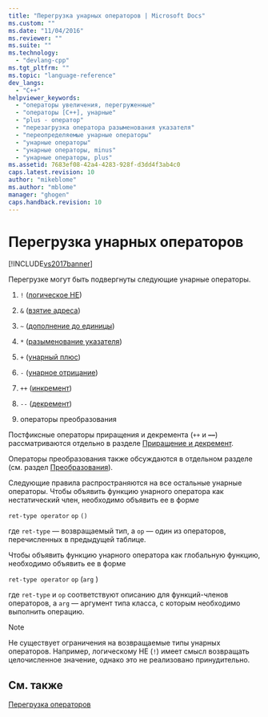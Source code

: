 ```yaml
---
title: "Перегрузка унарных операторов | Microsoft Docs"
ms.custom: ""
ms.date: "11/04/2016"
ms.reviewer: ""
ms.suite: ""
ms.technology: 
  - "devlang-cpp"
ms.tgt_pltfrm: ""
ms.topic: "language-reference"
dev_langs: 
  - "C++"
helpviewer_keywords: 
  - "операторы увеличения, перегруженные"
  - "операторы [C++], унарные"
  - "plus - оператор"
  - "перезагрузка оператора разыменования указателя"
  - "переопределяемые унарные операторы"
  - "унарные операторы"
  - "унарные операторы, minus"
  - "унарные операторы, plus"
ms.assetid: 7683ef08-42a4-4283-928f-d3dd4f3ab4c0
caps.latest.revision: 10
author: "mikeblome"
ms.author: "mblome"
manager: "ghogen"
caps.handback.revision: 10
---
```

# Перегрузка унарных операторов
[!INCLUDE[vs2017banner](../assembler/inline/includes/vs2017banner.md)]

Перегрузке могут быть подвергнуты следующие унарные операторы.  
  
1.  `!` \([логическое НЕ](../cpp/logical-negation-operator-exclpt.md)\)  
  
2.  `&` \([взятие адреса](../cpp/address-of-operator-amp.md)\)  
  
3.  `~` \([дополнение до единицы](../cpp/one-s-complement-operator-tilde.md)\)  
  
4.  `*` \([разыменование указателя](../cpp/indirection-operator-star.md)\)  
  
5.  `+` \([унарный плюс](../cpp/additive-operators-plus-and.md)\)  
  
6.  `-` \([унарное отрицание](../cpp/additive-operators-plus-and.md)\)  
  
7.  `++` \([инкремент](../Topic/Prefix%20Increment%20and%20Decrement%20Operators:%20++%20and%20--.md)\)  
  
8.  `--` \([декремент](../Topic/Prefix%20Increment%20and%20Decrement%20Operators:%20++%20and%20--.md)\)  
  
9. операторы преобразования  
  
 Постфиксные операторы приращения и декремента \(`++` и **––**\) рассматриваются отдельно в разделе [Приращение и декремент](../Topic/Increment%20and%20Decrement%20Operator%20Overloading%20\(C++\).md).  
  
 Операторы преобразования также обсуждаются в отдельном разделе \(см. раздел [Преобразования](../cpp/user-defined-type-conversions-cpp.md)\).  
  
 Следующие правила распространяются на все остальные унарные операторы.  Чтобы объявить функцию унарного оператора как нестатический член, необходимо объявить ее в форме  
  
 `ret-type operator` `op` `()`  
  
 где `ret-type` — возвращаемый тип, а `op` — один из операторов, перечисленных в предыдущей таблице.  
  
 Чтобы объявить функцию унарного оператора как глобальную функцию, необходимо объявить ее в форме  
  
 `ret-type operator` `op` \(`arg` \)  
  
 где `ret-type` и `op` соответствуют описанию для функций\-членов операторов, а `arg` — аргумент типа класса, с которым необходимо выполнить операцию.  
  
> [!NOTE]
>  Не существует ограничения на возвращаемые типы унарных операторов.  Например, логическому НЕ \(`!`\) имеет смысл возвращать целочисленное значение, однако это не реализовано принудительно.  
  
## См. также  
 [Перегрузка операторов](../cpp/operator-overloading.md)